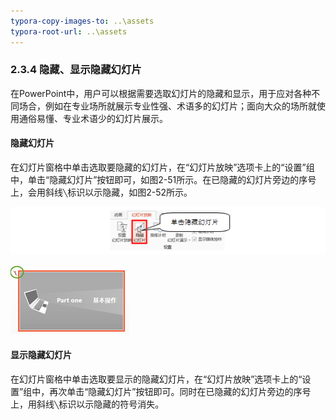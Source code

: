 ```yaml
---
typora-copy-images-to: ..\assets
typora-root-url: ..\assets
---
```


### **2.3.4**  **隐藏、显示隐藏幻灯片**

在PowerPoint中，用户可以根据需要选取幻灯片的隐藏和显示，用于应对各种不同场合，例如在专业场所就展示专业性强、术语多的幻灯片；面向大众的场所就使用通俗易懂、专业术语少的幻灯片展示。

#### **隐藏幻灯片**

在幻灯片窗格中单击选取要隐藏的幻灯片，在“幻灯片放映”选项卡上的“设置”组中，单击“隐藏幻灯片”按钮即可，如图2-51所示。在已隐藏的幻灯片旁边的序号上，会用斜线`╲`标识以示隐藏，如图2-52所示。

![图2-51](/assets/1565863860069.png)

![图2-52](/assets/clip_image002-1565863884477.png)

#### **显示隐藏幻灯片**

在幻灯片窗格中单击选取要显示的隐藏幻灯片，在“幻灯片放映”选项卡上的“设置”组中，再次单击“隐藏幻灯片”按钮即可。同时在已隐藏的幻灯片旁边的序号上，用斜线`╲`标识以示隐藏的符号消失。